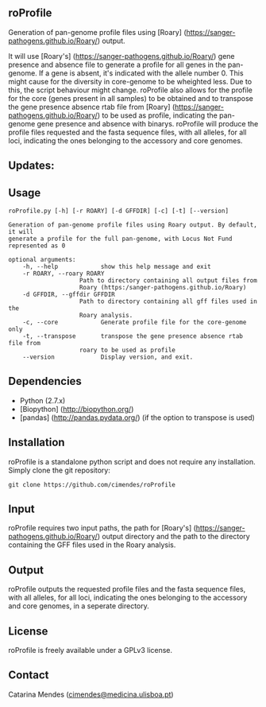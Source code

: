 ## roProfile ##

Generation of pan-genome profile files using [Roary] (https://sanger-pathogens.github.io/Roary/) output.

It will use [Roary's] (https://sanger-pathogens.github.io/Roary/) gene presence and absence file to generate a profile for all genes in the pan-genome. If a gene is absent, it's indicated with the allele number 0. This might cause for the diversity in core-genome to be wheighted less. Due to this, the script behaviour might change. 
roProfile also allows for the profile for the core (genes present in all samples) to be obtained and to transpose the gene presence absence rtab file from [Roary] (https://sanger-pathogens.github.io/Roary/) to be used as profile, indicating the pan-genome gene presence and absence with binarys. 
roProfile will produce the profile files requested and the fasta sequence files, with all alleles, for all loci, indicating the ones belonging to the accessory and core genomes. 

## Updates:


## Usage
    roProfile.py [-h] [-r ROARY] [-d GFFDIR] [-c] [-t] [--version]

    Generation of pan-genome profile files using Roary output. By default, it will
    generate a profile for the full pan-genome, with Locus Not Fund represented as 0

    optional arguments:
        -h, --help            show this help message and exit
        -r ROARY, --roary ROARY
                        Path to directory containing all output files from
                        Roary (https:/sanger-pathogens.github.io/Roary)
        -d GFFDIR, --gffdir GFFDIR
                        Path to directory containing all gff files used in the
                        Roary analysis.
        -c, --core            Generate profile file for the core-genome only
        -t, --transpose       transpose the gene presence absence rtab file from
                        roary to be used as profile
        --version             Display version, and exit.

## Dependencies

- Python (2.7.x)
- [Biopython] (http://biopython.org/)
- [pandas] (http://pandas.pydata.org/) (if the option to transpose is used)

## Installation

roProfile is a standalone python script and does not require any installation. Simply clone the git repository:

    git clone https://github.com/cimendes/roProfile

## Input
roProfile  requires two input paths, the path for [Roary's] (https://sanger-pathogens.github.io/Roary/) output directory and the path to the directory containing the GFF files used in the Roary analysis.

## Output
roProfile outputs the requested profile files and the fasta sequence files, with all alleles, for all loci, indicating the ones belonging to the accessory and core genomes, in a seperate directory.

## License
roProfile is freely available under a GPLv3 license.

## Contact
Catarina Mendes (cimendes@medicina.ulisboa.pt)

